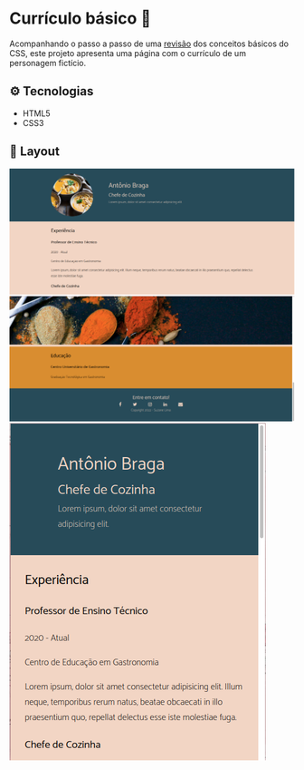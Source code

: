 
# Currículo básico :man:

Acompanhando o passo a passo de uma [revisão](https://youtube.com/playlist?list=PLpfKv2Mn_c-E1wOPiHeC5S6cDM_ujmFWn) dos conceitos básicos do CSS, este projeto apresenta uma página com o currículo de um personagem fictício.

## :gear: Tecnologias

- HTML5
- CSS3

## :art: Layout
![layout1](layout1.png)
![layout2](layout2.png)
![responsivo](responsivo.png)


